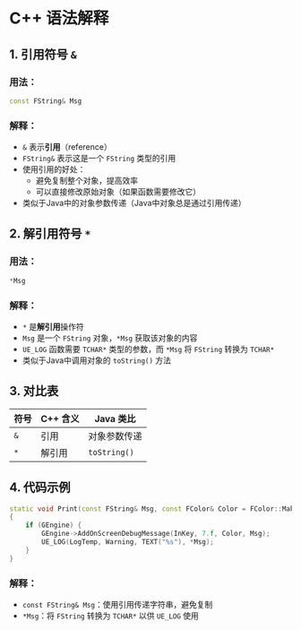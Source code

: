 # C++ 语法解释

## 1. 引用符号 `&`

### 用法：
```cpp
const FString& Msg
```

### 解释：
- `&` 表示**引用**（reference）
- `FString&` 表示这是一个 `FString` 类型的引用
- 使用引用的好处：
  - 避免复制整个对象，提高效率
  - 可以直接修改原始对象（如果函数需要修改它）
- 类似于Java中的对象参数传递（Java中对象总是通过引用传递）

## 2. 解引用符号 `*`

### 用法：
```cpp
*Msg
```

### 解释：
- `*` 是**解引用**操作符
- `Msg` 是一个 `FString` 对象，`*Msg` 获取该对象的内容
- `UE_LOG` 函数需要 `TCHAR*` 类型的参数，而 `*Msg` 将 `FString` 转换为 `TCHAR*`
- 类似于Java中调用对象的 `toString()` 方法

## 3. 对比表

| 符号 | C++ 含义 | Java 类比 |
|------|----------|-----------|
| `&`  | 引用     | 对象参数传递 |
| `*`  | 解引用   | `toString()` |

## 4. 代码示例

```cpp
static void Print(const FString& Msg, const FColor& Color = FColor::MakeRandomColor(), int32 InKey = -1)
{
    if (GEngine) {
        GEngine->AddOnScreenDebugMessage(InKey, 7.f, Color, Msg);
        UE_LOG(LogTemp, Warning, TEXT("%s"), *Msg);
    }
}
```

### 解释：
- `const FString& Msg`：使用引用传递字符串，避免复制
- `*Msg`：将 `FString` 转换为 `TCHAR*` 以供 `UE_LOG` 使用